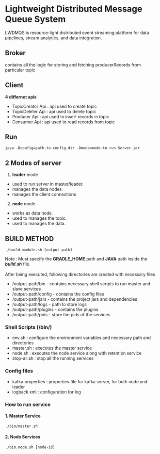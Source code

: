 # Lightweight Distributed Message Queue System 


LWDMQS is resource-light distributed event streaming platform for data pipelines, stream analytics, and data integration. 

## Broker
contains all the logic for storing and fetching producerRecords from particular topic

## Client 
**4 differnet apis**
- TopicCreator Api : api used to create topic
- TopicDeleter Api : api used to delete topic
- Producer Api : api used to insert records in topic
- Consumer Api : api used to read records from topic

## Run 
    java -Dconfig=path-to-config-dir -Dmode=mode-to-run Server.jar

## 2 Modes of server
1. **leader** mode
- used to run server in master/leader.
- manages the data nodes
- manages the client connections

2. **node** mode
- works as data node.
- used to manages the topic.
- used to manages the data.

## BUILD METHOD
```
./build-module.sh [output-path]
```
Note : Must specify the **GRADLE_HOME** path and **JAVA**  path inside the ***build.sh*** file.<br/><br/>
 After being executed, following directories are created with necessary files
 - /output-path/bin  - contains necessary shell scripts to run master and slave services
 - /output-path/config  - contains the config files
 - /output-path/jars - contains the project jars and dependencies
 - /output-path/logs - path to store logs
 - /output-path/plugins - contains the plugins
 - /output-path/pids - store the pids of the services

### Shell Scripts (/bin/)
 - env.sh : configure the environment variables and necessary path and directories
 - master.sh : executes the master service
 - node.sh : executes the node service along with retention service
 - stop-all.sh : stop all the running services

### Config files
- kafka.properties : properties file for kafka server, for both node and leader
- logback.xml : configuration for log 

### How to run service 

#### 1. Master Service
    ./bin/master.sh
#### 2. Node Services
    ./bin.node.sh [node-id]




